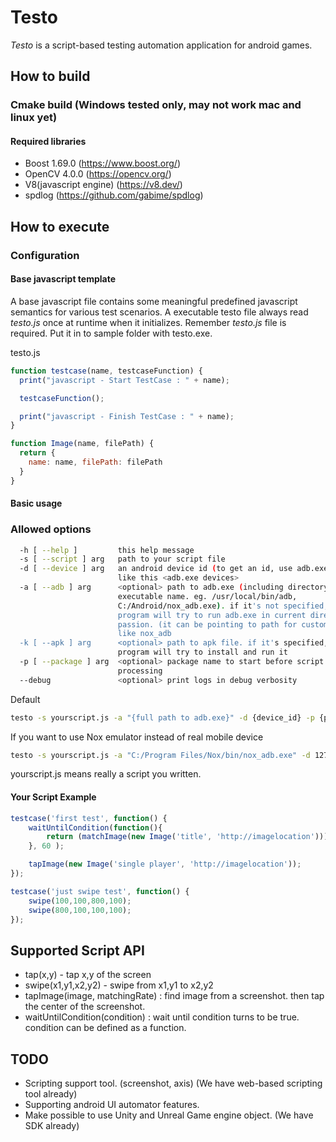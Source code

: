 # Testo

*Testo* is a script-based testing automation application for android games. 

## How to build

### Cmake build (Windows tested only, may not work mac and linux yet)

#### Required libraries

- Boost 1.69.0 (https://www.boost.org/)
- OpenCV 4.0.0 (https://opencv.org/)
- V8(javascript engine) (https://v8.dev/)
- spdlog (https://github.com/gabime/spdlog)

## How to execute

### Configuration

#### Base javascript template

A base javascript file contains some meaningful predefined javascript semantics for various test scenarios. A executable testo file always read *testo.js* once at runtime when it initializes. Remember *testo.js* file is required. Put it in to sample folder with testo.exe.

testo.js

```javascript
function testcase(name, testcaseFunction) {
  print("javascript - Start TestCase : " + name);

  testcaseFunction();

  print("javascript - Finish TestCase : " + name);
}

function Image(name, filePath) {
  return {
    name: name, filePath: filePath
  }
}
```

#### Basic usage

### Allowed options

```bash
  -h [ --help ]         this help message
  -s [ --script ] arg   path to your script file
  -d [ --device ] arg   an android device id (to get an id, use adb.exe command
                        like this <adb.exe devices>
  -a [ --adb ] arg      <optional> path to adb.exe (including directory and
                        executable name. eg. /usr/local/bin/adb,
                        C:/Android/nox_adb.exe). if it's not specified, this
                        program will try to run adb.exe in current directory
                        passion. (it can be pointing to path for customized adb
                        like nox_adb
  -k [ --apk ] arg      <optional> path to apk file. if it's specified, this
                        program will try to install and run it
  -p [ --package ] arg  <optional> package name to start before script
                        processing
  --debug               <optional> print logs in debug verbosity
```

Default

```bash
testo -s yourscript.js -a "{full path to adb.exe}" -d {device_id} -p {package_name_to_start_with}"
```

If you want to use Nox emulator instead of real mobile device
```bash
testo -s yourscript.js -a "C:/Program Files/Nox/bin/nox_adb.exe" -d 127.0.0.1:62001 -p com.etlegame.reversi
```

yourscript.js means really a script you written.

#### Your Script Example

```javascript
testcase('first test', function() {
    waitUntilCondition(function(){ 
        return (matchImage(new Image('title', 'http://imagelocation'))); 
    }, 60 );

    tapImage(new Image('single player', 'http://imagelocation'));
});

testcase('just swipe test', function() {
    swipe(100,100,800,100);
    swipe(800,100,100,100);
});
```



## Supported Script API

- tap(x,y) - tap x,y of the screen
- swipe(x1,y1,x2,y2) - swipe from x1,y1 to x2,y2
- tapImage(image, matchingRate) : find image from a screenshot. then tap the center of the screenshot.
- waitUntilCondition(condition) : wait until condition turns to be true. condition can be defined as a function.

## TODO

- Scripting support tool. (screenshot, axis) (We have web-based scripting tool already)
- Supporting android UI automator features.
- Make possible to use Unity and Unreal Game engine object. (We have SDK already)